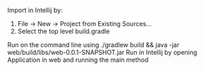 Import in Intellij by:

1. File -> New -> Project from Existing Sources...
2. Select the top level build.gradle

Run on the command line using ./gradlew build && java -jar web/build/libs/web-0.0.1-SNAPSHOT.jar
Run in Intellij by opening Application in web and running the main method